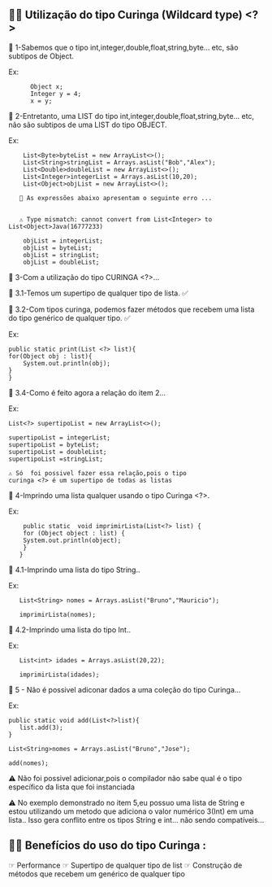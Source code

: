 ##  ✍🏻 Utilização do tipo Curinga (Wildcard type)  <?>



📌 1-Sabemos que o tipo int,integer,double,float,string,byte... etc,
são subtipos de Object.

Ex:          
          
          Object x;
          Integer y = 4;
          x = y;


📌 2-Entretanto, uma LIST do tipo int,integer,double,float,string,byte... etc,
não são subtipos de uma LIST do tipo OBJECT.

Ex:

        List<Byte>byteList = new ArrayList<>();
        List<String>stringList = Arrays.asList("Bob","Alex");
        List<Double>doubleList = new ArrayList<>();
        List<Integer>integerList = Arrays.asList(10,20);
        List<Object>objList = new ArrayList<>();

       🚫 As expressões abaixo apresentam o seguinte erro ...


       ⚠️ Type mismatch: cannot convert from List<Integer> to List<Object>Java(16777233)

        objList = integerList;
        objList = byteList;
        objList = stringList;
        objList = doubleList;


📌 3-Com a utilização do tipo CURINGA <?>...

📌 3.1-Temos um supertipo de qualquer tipo de lista. ✅

📌 3.2-Com tipos curinga, podemos fazer métodos que recebem
uma lista do tipo genérico de qualquer tipo. ✅

Ex: 

    public static print(List <?> list){
    for(Object obj : list){
        System.out.println(obj);
    }
    }


📌 3.4-Como é feito agora a relação do item 2...

Ex:

    List<?> supertipoList = new ArrayList<>();

    supertipoList = integerList;
    supertipoList = byteList;
    supertipoList = doubleList;
    supertipoList =stringList;

    ⚠️ Só  foi possivel fazer essa relação,pois o tipo
    curinga <?> é um supertipo de todas as listas



📌 4-Imprindo uma lista qualquer usando o tipo Curinga <?>.

Ex:
     
        public static  void imprimirLista(List<?> list) {
        for (Object object : list) {
        System.out.println(object);
        }
       } 

📌 4.1-Imprindo uma lista do tipo String..

Ex:

       List<String> nomes = Arrays.asList("Bruno","Mauricio");

       imprimirLista(nomes);

    
📌 4.2-Imprindo uma lista do tipo Int..

Ex:

       List<int> idades = Arrays.asList(20,22);
        
       imprimirLista(idades);



📌 5 - Não é possivel adiconar dados a uma coleção do tipo Curinga...


Ex:

    public static void add(List<?>list){
       list.add(3);
    }

    List<String>nomes = Arrays.asList("Bruno","Jose");

    add(nomes);


   ⚠️ Não foi possivel adicionar,pois
    o compilador não sabe qual é o tipo
    específico da lista que foi instanciada

   ⚠️ No exemplo demonstrado no item 5,eu possuo uma lista
      de String e estou utilizando um metodo que adiciona o valor
      numérico 3(Int) em uma lista.. Isso gera conflito entre os
      tipos String e int... não sendo compatíveis...


  ##  ✍🏻 Benefícios do uso do tipo Curinga :
  
  ☞ Performance
  ☞ Supertipo de qualquer tipo de list
  ☞ Construção de métodos que recebem um genérico de qualquer tipo
  


